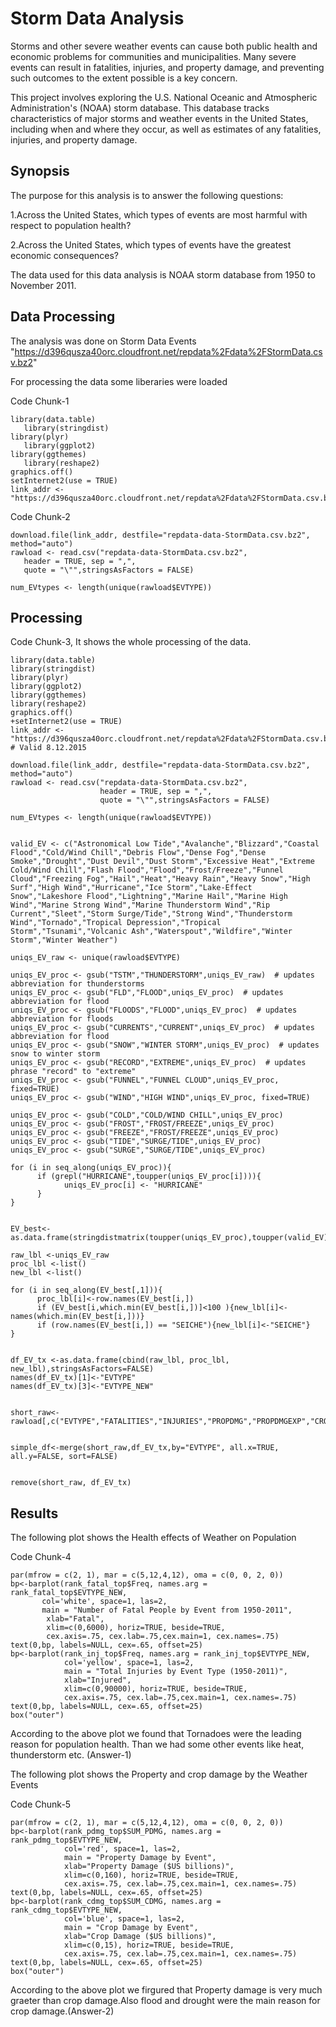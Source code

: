 # Storm Data Analysis

Storms and other severe weather events can cause both public health and economic problems for communities and municipalities. Many severe events can result in fatalities, injuries, and property damage, and preventing such outcomes to the extent possible is a key concern.

This project involves exploring the U.S. National Oceanic and Atmospheric Administration's (NOAA) storm database. This database tracks characteristics of major storms and weather events in the United States, including when and where they occur, as well as estimates of any fatalities, injuries, and property damage.

## Synopsis
The purpose for this analysis is to answer the following questions:

1.Across the United States, which types of events are most harmful with respect to population health?

2.Across the United States, which types of events have the greatest economic consequences?

The data used for this data analysis is NOAA storm database from 1950 to November 2011.


## Data Processing

The analysis was done on Storm Data Events
"https://d396qusza40orc.cloudfront.net/repdata%2Fdata%2FStormData.csv.bz2"

For processing the data some liberaries were loaded

Code Chunk-1

```{r prep-envir}
library(data.table)
   library(stringdist)
library(plyr)
   library(ggplot2)
library(ggthemes)
   library(reshape2)
graphics.off()  
setInternet2(use = TRUE) 
link_addr <- "https://d396qusza40orc.cloudfront.net/repdata%2Fdata%2FStormData.csv.bz2" 
```
Code Chunk-2

```{r load-the-file,cache=TRUE}
download.file(link_addr, destfile="repdata-data-StormData.csv.bz2", method="auto")
rawload <- read.csv("repdata-data-StormData.csv.bz2",
   header = TRUE, sep = ",",
   quote = "\"",stringsAsFactors = FALSE)

num_EVtypes <- length(unique(rawload$EVTYPE))
```

## Processing

Code Chunk-3, It shows the whole processing of the data.

```{r prep-envir}
library(data.table)
library(stringdist)
library(plyr)
library(ggplot2)
library(ggthemes)
library(reshape2)
graphics.off()  
+setInternet2(use = TRUE)
link_addr <- "https://d396qusza40orc.cloudfront.net/repdata%2Fdata%2FStormData.csv.bz2" # Valid 8.12.2015
```


```{r load-the-file,cache=TRUE}
download.file(link_addr, destfile="repdata-data-StormData.csv.bz2", method="auto")
rawload <- read.csv("repdata-data-StormData.csv.bz2",
                    header = TRUE, sep = ",",
                    quote = "\"",stringsAsFactors = FALSE)

num_EVtypes <- length(unique(rawload$EVTYPE))
```

```{r fix-evtype}

valid_EV <- c("Astronomical Low Tide","Avalanche","Blizzard","Coastal Flood","Cold/Wind Chill","Debris Flow","Dense Fog","Dense Smoke","Drought","Dust Devil","Dust Storm","Excessive Heat","Extreme Cold/Wind Chill","Flash Flood","Flood","Frost/Freeze","Funnel Cloud","Freezing Fog","Hail","Heat","Heavy Rain","Heavy Snow","High Surf","High Wind","Hurricane","Ice Storm","Lake-Effect Snow","Lakeshore Flood","Lightning","Marine Hail","Marine High Wind","Marine Strong Wind","Marine Thunderstorm Wind","Rip Current","Sleet","Storm Surge/Tide","Strong Wind","Thunderstorm Wind","Tornado","Tropical Depression","Tropical Storm","Tsunami","Volcanic Ash","Waterspout","Wildfire","Winter Storm","Winter Weather")

uniqs_EV_raw <- unique(rawload$EVTYPE)  

uniqs_EV_proc <- gsub("TSTM","THUNDERSTORM",uniqs_EV_raw)  # updates abbreviation for thunderstorms
uniqs_EV_proc <- gsub("FLD","FLOOD",uniqs_EV_proc)  # updates abbreviation for flood
uniqs_EV_proc <- gsub("FLOODS","FLOOD",uniqs_EV_proc)  # updates abbreviation for floods
uniqs_EV_proc <- gsub("CURRENTS","CURRENT",uniqs_EV_proc)  # updates abbreviation for flood
uniqs_EV_proc <- gsub("SNOW","WINTER STORM",uniqs_EV_proc)  # updates snow to winter storm
uniqs_EV_proc <- gsub("RECORD","EXTREME",uniqs_EV_proc)  # updates phrase "record" to "extreme"
uniqs_EV_proc <- gsub("FUNNEL","FUNNEL CLOUD",uniqs_EV_proc, fixed=TRUE)  
uniqs_EV_proc <- gsub("WIND","HIGH WIND",uniqs_EV_proc, fixed=TRUE)  

uniqs_EV_proc <- gsub("COLD","COLD/WIND CHILL",uniqs_EV_proc)  
uniqs_EV_proc <- gsub("FROST","FROST/FREEZE",uniqs_EV_proc)  
uniqs_EV_proc <- gsub("FREEZE","FROST/FREEZE",uniqs_EV_proc)  
uniqs_EV_proc <- gsub("TIDE","SURGE/TIDE",uniqs_EV_proc)  
uniqs_EV_proc <- gsub("SURGE","SURGE/TIDE",uniqs_EV_proc)   

for (i in seq_along(uniqs_EV_proc)){
      if (grepl("HURRICANE",toupper(uniqs_EV_proc[i]))){
            uniqs_EV_proc[i] <- "HURRICANE"
      }
}


EV_best<-as.data.frame(stringdistmatrix(toupper(uniqs_EV_proc),toupper(valid_EV),useNames="strings"))

raw_lbl <-uniqs_EV_raw
proc_lbl <-list()
new_lbl <-list()

for (i in seq_along(EV_best[,1])){
      proc_lbl[i]<-row.names(EV_best[i,])  
      if (EV_best[i,which.min(EV_best[i,])]<100 ){new_lbl[i]<-names(which.min(EV_best[i,]))}
      if (row.names(EV_best[i,]) == "SEICHE"){new_lbl[i]<-"SEICHE"}  
}


df_EV_tx <-as.data.frame(cbind(raw_lbl, proc_lbl, new_lbl),stringsAsFactors=FALSE) 
names(df_EV_tx)[1]<-"EVTYPE"
names(df_EV_tx)[3]<-"EVTYPE_NEW"


short_raw<-rawload[,c("EVTYPE","FATALITIES","INJURIES","PROPDMG","PROPDMGEXP","CROPDMG","CROPDMGEXP")]


simple_df<-merge(short_raw,df_EV_tx,by="EVTYPE", all.x=TRUE, all.y=FALSE, sort=FALSE)


remove(short_raw, df_EV_tx)  

```

## Results

The following plot shows the Health effects of Weather on Population

Code Chunk-4 

```{r plot1, fig.height=15, fig.width=10,fig.align='right'}
par(mfrow = c(2, 1), mar = c(5,12,4,12), oma = c(0, 0, 2, 0))
bp<-barplot(rank_fatal_top$Freq, names.arg = rank_fatal_top$EVTYPE_NEW,
       col='white', space=1, las=2,
       main = "Number of Fatal People by Event from 1950-2011",
        xlab="Fatal",
        xlim=c(0,6000), horiz=TRUE, beside=TRUE,
        cex.axis=.75, cex.lab=.75,cex.main=1, cex.names=.75)
text(0,bp, labels=NULL, cex=.65, offset=25)
bp<-barplot(rank_inj_top$Freq, names.arg = rank_inj_top$EVTYPE_NEW,
            col='yellow', space=1, las=2,
            main = "Total Injuries by Event Type (1950-2011)",
            xlab="Injured",
            xlim=c(0,90000), horiz=TRUE, beside=TRUE,
            cex.axis=.75, cex.lab=.75,cex.main=1, cex.names=.75)
text(0,bp, labels=NULL, cex=.65, offset=25)
box("outer")
```
According to the above plot we found that Tornadoes were the leading reason for population health. Than we had some other events like heat, thunderstorm etc. (Answer-1)

The following plot shows the Property and crop damage by the Weather Events

Code Chunk-5

```{r plot2,fig.height=15, fig.width=10,fig.align='right'}
par(mfrow = c(2, 1), mar = c(5,12,4,12), oma = c(0, 0, 2, 0))
bp<-barplot(rank_pdmg_top$SUM_PDMG, names.arg = rank_pdmg_top$EVTYPE_NEW,
            col='red', space=1, las=2,
            main = "Property Damage by Event",
            xlab="Property Damage ($US billions)",
            xlim=c(0,160), horiz=TRUE, beside=TRUE,
            cex.axis=.75, cex.lab=.75,cex.main=1, cex.names=.75)
text(0,bp, labels=NULL, cex=.65, offset=25)
bp<-barplot(rank_cdmg_top$SUM_CDMG, names.arg = rank_cdmg_top$EVTYPE_NEW,
            col='blue', space=1, las=2,
            main = "Crop Damage by Event",
            xlab="Crop Damage ($US billions)",
            xlim=c(0,15), horiz=TRUE, beside=TRUE,
            cex.axis=.75, cex.lab=.75,cex.main=1, cex.names=.75)
text(0,bp, labels=NULL, cex=.65, offset=25)
box("outer")
```

According to the above plot we firgured that Property damage is very much graeter than crop damage.Also flood and drought were the main reason for crop damage.(Answer-2)
